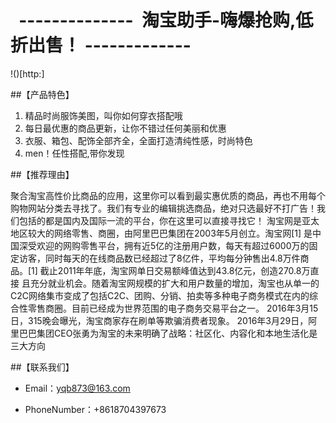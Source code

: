 #   --------------   淘宝助手-嗨爆抢购,低折出售！  -------------
!()[http:]

##【产品特色】
1. 精品时尚服饰美图，叫你如何穿衣搭配哦
2. 每日最优惠的商品更新，让你不错过任何美丽和优惠
3. 衣服、箱包、配饰全部齐全，全面打造清纯性感，时尚特色
4. men！任性搭配,带你发现

##【推荐理由】

聚合淘宝高性价比商品的应用，这里你可以看到最实惠优质的商品，再也不用每个购物网站分类去寻找了。我们有专业的编辑挑选商品，绝对只选最好不打广告！我们包括的都是国内及国际一流的平台，你在这里可以直接寻找它！
淘宝网是亚太地区较大的网络零售、商圈，由阿里巴巴集团在2003年5月创立。淘宝网[1]  是中国深受欢迎的网购零售平台，拥有近5亿的注册用户数，每天有超过6000万的固定访客，同时每天的在线商品数已经超过了8亿件，平均每分钟售出4.8万件商品。[1] 
截止2011年年底，淘宝网单日交易额峰值达到43.8亿元，创造270.8万直接 且充分就业机会。随着淘宝网规模的扩大和用户数量的增加，淘宝也从单一的C2C网络集市变成了包括C2C、团购、分销、拍卖等多种电子商务模式在内的综合性零售商圈。目前已经成为世界范围的电子商务交易平台之一。
2016年3月15日，315晚会曝光，淘宝商家存在刷单等欺骗消费者现象。
2016年3月29日，阿里巴巴集团CEO张勇为淘宝的未来明确了战略：社区化、内容化和本地生活化是三大方向

##【联系我们】

* Email：yqb873@163.com

* PhoneNumber：+8618704397673
